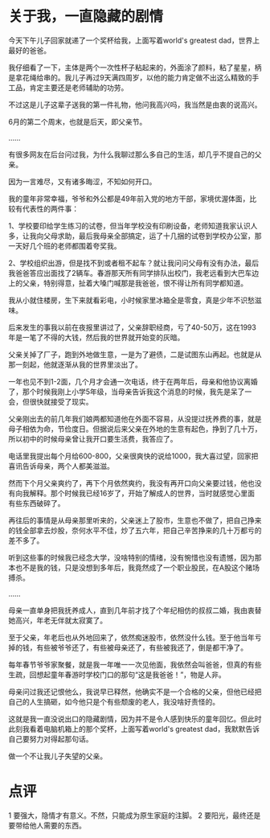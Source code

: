 # 关于我，一直隐藏的剧情

今天下午儿子回家就递了一个奖杯给我，上面写着world's greatest dad，世界上最好的爸爸。



我仔细看了一下，主体是两个一次性杯子粘起来的，外面涂了颜料，粘了星星，柄是拿花绳给串的。我儿子再过9天满四周岁，以他的能力肯定做不出这么精致的手工品，肯定主要还是老师辅助的功劳。


不过这是儿子这辈子送我的第一件礼物，他问我高兴吗，我当然是由衷的说高兴。


6月的第二个周末，也就是后天，即父亲节。


……


有很多网友在后台问过我，为什么我聊过那么多自己的生活，却几乎不提自己的父亲。


因为一言难尽，又有诸多晦涩，不知如何开口。


我的童年非常幸福，爷爷和外公都是49年前入党的地方干部，家境优渥体面，比较有代表性的两件事：


1、学校要印给学生练习的试卷，但当年学校没有印刷设备，老师知道我家认识人多，让我向父母求助，最后我母亲全部搞定，运了十几捆的试卷到学校办公室，那一天好几个班的老师都围着夸奖我。


2、学校组织出游，但是找不到或者租不起车？就让我问问父母有没有办法，最后我爸爸答应出面找了2辆车。春游那天所有同学排队出校门，我老远看到大巴车边上的父亲，特别得意，扯着大嗓门喊那是我爸爸，恨不得让所有同学都知道。


我从小就住楼房，生下来就看彩电，小时候家里冰箱全是零食，真是少年不识愁滋味。


后来发生的事我以前在夜报里讲过了，父亲辞职经商，亏了40-50万，这在1993年是一笔了不得的大钱，然后我的世界就开始变的灰暗。


父亲关掉了厂子，跑到外地做生意，一是为了避债，二是试图东山再起。也就是从那一刻起，他就逐渐从我的世界里淡出了。


一年也见不到1-2面，几个月才会通一次电话，终于在两年后，母亲和他协议离婚了，那个时候我刚上小学5年级，当母亲告诉我这个消息的时候，我先是呆了一会，但很快就接受了现实。


父亲刚出去的前几年我们娘两都知道他在外面不容易，从没提过抚养费的事，就是母子相依为命，节俭度日。但据说后来父亲在外地的生意有起色，挣到了几十万，所以初中的时候母亲曾让我开口要生活费，我答应了。


电话里我提出每个月给600-800，父亲很爽快的说给1000，我大喜过望，回家把喜讯告诉母亲，两个人都美滋滋。


然而下个月父亲爽约了，再下个月依然爽约，我没有再开口向父亲要过钱，他也没有向我解释。那个时候我已经16岁了，开始了解成人的世界，当时就感觉心里面有些东西破碎了。


再往后的事情是从母亲那里听来的，父亲迷上了股市，生意也不做了，把自己挣来的钱全部拿去炒股，奈何水平不佳，炒了五六年，把自己辛苦挣来的几十万都亏的差不多了。


听到这些事的时候我已经念大学，没啥特别的情绪，没有惋惜也没有遗憾，因为那本也不是我的钱，只是没想到多年后，我竟然成了一个职业股民，在A股这个赌场搏杀。


……


母亲一直单身把我抚养成人，直到几年前才找了个年纪相仿的叔叔二婚，我由衷替她高兴，年老无伴就太寂寞了。


至于父亲，年老后也从外地回来了，依然痴迷股市，依然没什么钱。至于他当年亏掉的钱，有些被爷爷还了，有些被母亲还了，有些被我还了，倒是都干净了。


每年春节爷爷家聚餐，就是我一年唯一一次见他面，我依然会叫爸爸，但真的有些生疏，回想起童年春游时学校门口的那句“这是我爸爸！”，物是人非。


母亲问过我还记恨他么，我说早已释然，他确实不是一个合格的父亲，但他已经把自己的人生搞砸，如今他只是个有些颓废的老人，我没啥好责怪的。


这就是我一直没说出口的隐藏剧情，因为并不是令人感到快乐的童年回忆。但此时此刻我看着电脑机箱上的那个奖杯，上面写着world's greatest dad，我默默告诉自己要努力对得起那句话。


做一个不让我儿子失望的父亲。

# 点评

1 要强大，隐情才有意义。不然，只能成为原生家庭的注脚。
2 要阳光，最终还是要带给他人需要的东西。

